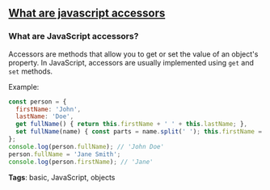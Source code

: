 ## [What are javascript accessors](#what-are-javascript-accessors)

### What are JavaScript accessors?

Accessors are methods that allow you to get or set the value of an object's property. In JavaScript, accessors are usually implemented using `get` and `set` methods.

Example:

```javascript
const person = {
  firstName: 'John',
  lastName: 'Doe',
  get fullName() { return this.firstName + ' ' + this.lastName; },
  set fullName(name) { const parts = name.split(' '); this.firstName = parts[0]; this.lastName = parts[1]; }
};
console.log(person.fullName); // 'John Doe'
person.fullName = 'Jane Smith';
console.log(person.firstName); // 'Jane'
```

**Tags**: basic, JavaScript, objects


